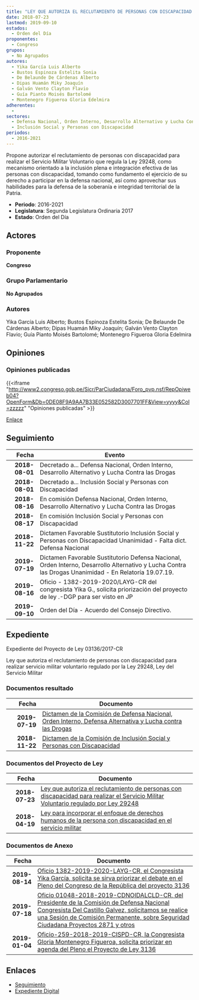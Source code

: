 ```yaml
---
title: "LEY QUE AUTORIZA EL RECLUTAMIENTO DE PERSONAS CON DISCAPACIDAD PARA REALIZAR EL SERVICIO MILITAR VOLUNTARIO REGULADO POR LEY 29248"
date: 2018-07-23
lastmod: 2019-09-10
estados: 
  - Orden del Día
proponentes: 
  - Congreso
grupos: 
  - No Agrupados
autores: 
  - Yika García Luis Alberto
  - Bustos Espinoza Estelita Sonia
  - De Belaunde De Cárdenas Alberto
  - Dipas Huamán Miky Joaquín
  - Galván Vento Clayton Flavio
  - Guía Pianto Moisés Bartolomé
  - Montenegro Figueroa Gloria Edelmira
adherentes: 
  - 
sectores: 
  - Defensa Nacional, Orden Interno, Desarrollo Alternativo y Lucha Contra las Drogas
  - Inclusión Social y Personas con Discapacidad
periodos: 
  - 2016-2021
---
```


Propone autorizar el reclutamiento de personas con discapacidad para realizar el Servicio Militar Voluntario que regula la Ley 29248, como mecanismo orientado a la inclusión plena e integración efectiva de las personas con discapacidad, tomando como fundamento el ejercicio de su derecho a participar en la defensa nacional, así como aprovechar sus habilidades para la defensa de la soberanía e integridad territorial de la Patria.

- **Periodo**: 2016-2021
- **Legislatura**: Segunda Legislatura Ordinaria 2017
- **Estado**: Orden del Día

## Actores

### Proponente

**Congreso**

### Grupo Parlamentario

**No Agrupados**

### Autores

Yika García Luis Alberto; Bustos Espinoza Estelita Sonia; De Belaunde De Cárdenas Alberto; Dipas Huamán Miky Joaquín; Galván Vento Clayton Flavio; Guía Pianto Moisés Bartolomé; Montenegro Figueroa Gloria Edelmira


## Opiniones

### Opiniones publicadas

{{<iframe "http://www2.congreso.gob.pe/Sicr/ParCiudadana/Foro_pvp.nsf/RepOpiweb04?OpenForm&Db=0DE08F9A9AA7B33E052582D3007701FF&View=yyyy&Col=zzzzz" "Opiniones publicadas" >}}

[Enlace](http://www2.congreso.gob.pe/Sicr/ParCiudadana/Foro_pvp.nsf/RepOpiweb04?OpenForm&Db=0DE08F9A9AA7B33E052582D3007701FF&View=yyyy&Col=zzzzz)

## Seguimiento

| Fecha | Evento |
|------:|--------|
| **2018-08-01** | Decretado a... Defensa Nacional, Orden Interno, Desarrollo Alternativo y Lucha Contra las Drogas|
| **2018-08-01** | Decretado a... Inclusión Social y Personas con Discapacidad|
| **2018-08-16** | En comisión Defensa Nacional, Orden Interno, Desarrollo Alternativo y Lucha Contra las Drogas|
| **2018-08-17** | En comisión Inclusión Social y Personas con Discapacidad|
| **2018-11-22** | Dictamen Favorable Sustitutorio Inclusión Social y Personas con Discapacidad Unanimidad - Falta dict. Defensa Nacional|
| **2019-07-19** | Dictamen Favorable Sustitutorio Defensa Nacional, Orden Interno, Desarrollo Alternativo y Lucha Contra las Drogas Unanimidad - En Relatoría 19.07.19.|
| **2019-08-16** | Oficio - 1382-2019-2020/LAYG-CR del congresista Yika G., solicita priorización del proyecto de ley .-DGP para ser visto en JP|
| **2019-09-10** | Orden del Día - Acuerdo del Consejo Directivo.|


## Expediente

Expediente del Proyecto de Ley 03136/2017-CR

Ley que autoriza el reclutamiento de personas con discapacidad para realizar servicio militar voluntario regulado por la Ley 29248, Ley del Servicio Militar


### Documentos resultado

| Fecha | Documento |
|------:|--------|
| **2019-07-19** | [Dictamen de la Comisión de Defensa Nacional, Orden Interno, Defensa Alternativa y Lucha contra las Drogas](http://www.leyes.congreso.gob.pe/Documentos/2016_2021/Dictamenes/Proyectos_de_Ley/02761DC07MAY20190719.pdf) |
| **2018-11-22** | [Dictamen de la Comisión de Inclusión Social y Personas con Discapacidad](http://www.leyes.congreso.gob.pe/Documentos/2016_2021/ADLP/Normas_Legales/30833-LEY.pdf) |

### Documentos del Proyecto de Ley

| Fecha | Documento |
|------:|--------|
| **2018-07-23** | [Ley que autoriza el reclutamiento de personas con discapacidad para realizar el Servicio Militar Voluntario regulado por Ley 29248](http://www.leyes.congreso.gob.pe/Documentos/2016_2021/Proyectos_de_Ley_y_de_Resoluciones_Legislativas/PL0313620180723.PDF) |
| **2018-04-19** | [Ley para incorporar el enfoque de derechos humanos de la persona con discapacidad en el servicio militar](http://www.leyes.congreso.gob.pe/Documentos/2016_2021/Proyectos_de_Ley_y_de_Resoluciones_Legislativas/PL0276120180419.pdf) |

### Documentos de Anexo

| Fecha | Documento |
|------:|--------|
| **2019-08-14** | [Oficio 1382-2019-2020-LAYG-CR, el Congresista Yika García, solicita se sirva priorizar el debate en el Pleno del Congreso de la República del proyecto 3136](http://www.leyes.congreso.gob.pe/Documentos/2016_2021/Oficios/Congresistas/OFICIO-1382-2019-2020-LAYG-CR.pdf) |
| **2019-07-18** | [Oficio 01048-2018-2019-CDNOIDALCLD-CR, del Presidente de la Comisión de Defensa Nacional Congresista Del Castillo Galvez, solicitamos se realice una Sesión de Comisión Permanente, sobre Seguridad Ciudadana Proyectos 2871 y otros](http://www.leyes.congreso.gob.pe/Documentos/2016_2021/Oficios/Comisiones_Ordinarias/OFICIO-01048-2018-2019-CDNOIDALCLD-CR.pdf) |
| **2019-01-04** | [Oficio-259-2018-2019-CISPD-CR, la Congresista Gloria Montenegro Figueroa, solicita priorizar en agenda del Pleno el Proyecto de Ley 3136](http://www.leyes.congreso.gob.pe/Documentos/2016_2021/Oficios/Comisiones_Ordinarias/OFICIO-259-2018-2019-CISPD-CR.pdf) |

## Enlaces 

- [Seguimiento](http://www2.congreso.gob.pehttp://www2.congreso.gob.pe/Sicr/TraDocEstProc/CLProLey2016.nsf/f7fff46988ca05b1052578e100829cc7/3a47df9c38706942052582d300830f69?OpenDocument)
- [Expediente Digital](http://www2.congreso.gob.pehttp://www2.congreso.gob.pe/Sicr/TraDocEstProc/CLProLey2016.nsf/f7fff46988ca05b1052578e100829cc7/3a47df9c38706942052582d300830f69?OpenDocument&Click=05257FB7005EB655.eb71d0cf91d8294e05256cdf006b5706/$Body/0.1C6C)
